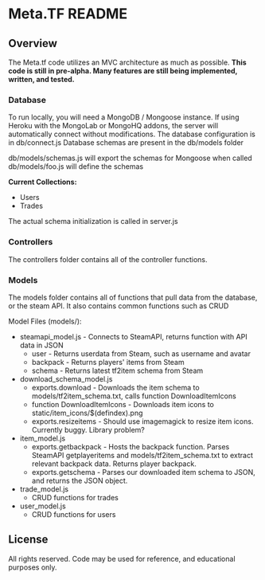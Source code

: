 # Meta.TF README

## Overview
The Meta.tf code utilizes an MVC architecture as much as possible.
<b>This code is still in pre-alpha.  Many features are still being implemented, written, and tested.</b>

### Database
To run locally, you will need a MongoDB / Mongoose instance.
If using Heroku with the MongoLab or MongoHQ addons, the server will automatically connect without modifications.
The database configuration is in db/connect.js
Database schemas are present in the db/models folder

db/models/schemas.js will export the schemas for Mongoose when called
db/models/foo.js will define the schemas

<b>Current Collections:</b>
* Users
* Trades

The actual schema initialization is called in server.js

### Controllers
The controllers folder contains all of the controller functions.

### Models
The models folder contains all of functions that pull data from the database, or the steam API.
It also contains common functions such as CRUD

Model Files (models/):
* steamapi_model.js - Connects to SteamAPI, returns function with API data in JSON
	- user - Returns userdata from Steam, such as username and avatar
	- backpack - Returns players' items from Steam
	- schema - Returns latest tf2item schema from Steam
* download_schema_model.js
	- exports.download - Downloads the item schema to models/tf2item_schema.txt, calls function DownloadItemIcons 
	- function DownloadItemIcons - Downloads item icons to static/item_icons/$(defindex).png
	- exports.resizeitems - Should use imagemagick to resize item icons. Currently buggy.  Library problem?
* item_model.js
	- exports.getbackpack - Hosts the backpack function.  Parses SteamAPI getplayeritems and models/tf2item_schema.txt to extract relevant backpack data.  Returns player backpack.
	- exports.getschema - Parses our downloaded item schema to JSON, and returns the JSON object.
* trade_model.js
	- CRUD functions for trades
* user_model.js
	- CRUD functions for users

## License
All rights reserved.  Code may be used for reference, and educational purposes only.